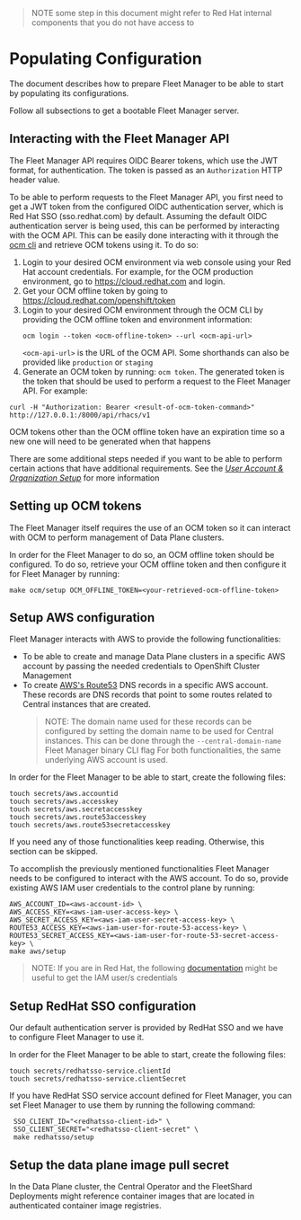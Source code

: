 > NOTE some step in this document might refer to Red Hat internal components
  that you do not have access to

# Populating Configuration
The document describes how to prepare Fleet Manager to be able to start by
populating its configurations.

Follow all subsections to get a bootable Fleet Manager server.

## Interacting with the Fleet Manager API

The Fleet Manager API requires OIDC Bearer tokens, which use the JWT format,
for authentication. The token is passed as an `Authorization` HTTP header value.

To be able to perform requests to the Fleet Manager API, you first need
to get a JWT token from the configured OIDC authentication server, which is
Red Hat SSO (sso.redhat.com) by default. Assuming the default OIDC authentication server is
being used, this can be performed by interacting with the OCM API. This can be
easily done interacting with it through the [ocm cli](https://github.com/openshift-online/ocm-cli/releases)
and retrieve OCM tokens using it. To do so:
1. Login to your desired OCM environment via web console using your Red Hat
   account credentials. For example, for the OCM production environment, go to
   https://cloud.redhat.com and login.
1. Get your OCM offline token by going to https://cloud.redhat.com/openshift/token
1. Login to your desired OCM environment through the OCM CLI by providing the
   OCM offline token and environment information:
   ```
   ocm login --token <ocm-offline-token> --url <ocm-api-url>
   ```
   `<ocm-api-url>` is the URL of the OCM API. Some shorthands can also
   be provided like `production` or `staging`
1. Generate an OCM token by running: `ocm token`. The generated token is the token
   that should be used to perform a request to the Fleet Manager API. For example:
  ```
  curl -H "Authorization: Bearer <result-of-ocm-token-command>" http://127.0.0.1:/8000/api/rhacs/v1
  ```
  OCM tokens other than the OCM offline token have an expiration time so a
  new one will need to be generated when that happens

There are some additional steps needed if you want to be able to perform
certain actions that have additional requirements. See the
[_User Account & Organization Setup_](getting-credentials-and-accounts.md#user-account--organization-setup) for more information

## Setting up OCM tokens

The Fleet Manager itself requires the use of an OCM token so it can
interact with OCM to perform management of Data Plane clusters.

In order for the Fleet Manager to do so, an OCM offline token should be configured.
To do so, retrieve your OCM offline token and then configure it for Fleet
Manager by running:
```
make ocm/setup OCM_OFFLINE_TOKEN=<your-retrieved-ocm-offline-token>
```

## Setup AWS configuration
Fleet Manager interacts with AWS to provide the following functionalities:
* To be able to create and manage Data Plane clusters in a specific AWS account
  by passing the needed credentials to OpenShift Cluster Management
* To create [AWS's Route53](https://aws.amazon.com/route53/) DNS records in a
  specific AWS account. These records are DNS records that point to some
  routes related to Central instances that are created.
  > NOTE: The domain name used for these records can be configured by setting
    the domain name to be used for Central instances. This can be done
    through the `--central-domain-name` Fleet Manager binary CLI flag
For both functionalities, the same underlying AWS account is used.

In order for the Fleet Manager to be able to start, create the following files:
```
touch secrets/aws.accountid
touch secrets/aws.accesskey
touch secrets/aws.secretaccesskey
touch secrets/aws.route53accesskey
touch secrets/aws.route53secretaccesskey
```

If you need any of those functionalities keep reading. Otherwise, this section
can be skipped.

To accomplish the previously mentioned functionalities Fleet Manager needs to
be configured to interact with the AWS account. To do so, provide existing AWS
IAM user credentials to the control plane by running:
```
AWS_ACCOUNT_ID=<aws-account-id> \
AWS_ACCESS_KEY=<aws-iam-user-access-key> \
AWS_SECRET_ACCESS_KEY=<aws-iam-user-secret-access-key> \
ROUTE53_ACCESS_KEY=<aws-iam-user-for-route-53-access-key> \
ROUTE53_SECRET_ACCESS_KEY=<aws-iam-user-for-route-53-secret-access-key> \
make aws/setup
```
> NOTE: If you are in Red Hat, the following [documentation](./getting-credentials-and-accounts.md#aws)
  might be useful to get the IAM user/s credentials

## Setup RedHat SSO configuration

Our default authentication server is provided by RedHat SSO and we have to configure
Fleet Manager to use it.

In order for the Fleet Manager to be able to start, create the following files:
```
touch secrets/redhatsso-service.clientId
touch secrets/redhatsso-service.clientSecret
```

If you have RedHat SSO service account defined for Fleet Manager,
you can set Fleet Manager to use them by running the following command:
```
 SSO_CLIENT_ID="<redhatsso-client-id>" \
 SSO_CLIENT_SECRET="<redhatsso-client-secret" \
 make redhatsso/setup
```

## Setup the data plane image pull secret
In the Data Plane cluster, the Central Operator and the FleetShard Deployments
might reference container images that are located in authenticated container
image registries.

